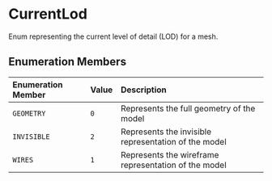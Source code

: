 # CurrentLod

Enum representing the current level of detail (LOD) for a mesh.

## Enumeration Members

| Enumeration Member | Value | Description |
| :------ | :------ | :------ |
| `GEOMETRY` | `0` | Represents the full geometry of the model |
| `INVISIBLE` | `2` | Represents the invisible representation of the model |
| `WIRES` | `1` | Represents the wireframe representation of the model |

